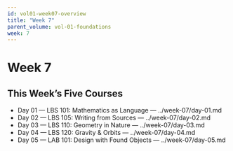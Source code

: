 ```yaml
---
id: vol01-week07-overview
title: "Week 7"
parent_volume: vol-01-foundations
week: 7
---
```


# Week 7

## This Week’s Five Courses
- Day 01 — LBS 101: Mathematics as Language — ../week-07/day-01.md
- Day 02 — LBS 105: Writing from Sources — ../week-07/day-02.md
- Day 03 — LBS 110: Geometry in Nature — ../week-07/day-03.md
- Day 04 — LBS 120: Gravity & Orbits — ../week-07/day-04.md
- Day 05 — LAB 101: Design with Found Objects — ../week-07/day-05.md

